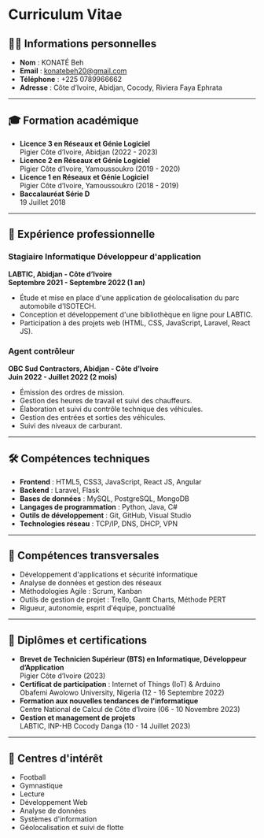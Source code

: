 # Curriculum Vitae

## 🧑‍💻 Informations personnelles
- **Nom** : KONATÉ Beh
- **Email** : [konatebeh20@gmail.com](mailto:konatebeh20@gmail.com)
- **Téléphone** : +225 0789966662
- **Adresse** : Côte d’Ivoire, Abidjan, Cocody, Riviera Faya Ephrata

---

## 🎓 Formation académique
- **Licence 3 en Réseaux et Génie Logiciel**  
  Pigier Côte d’Ivoire, Abidjan (2022 - 2023)  
- **Licence 2 en Réseaux et Génie Logiciel**  
  Pigier Côte d’Ivoire, Yamoussoukro (2019 - 2020)  
- **Licence 1 en Réseaux et Génie Logiciel**  
  Pigier Côte d’Ivoire, Yamoussoukro (2018 - 2019)  
- **Baccalauréat Série D**  
  19 Juillet 2018  

---

## 💼 Expérience professionnelle

### **Stagiaire Informatique Développeur d'application**  
**LABTIC, Abidjan - Côte d’Ivoire**  
**Septembre 2021 - Septembre 2022 (1 an)**  
- Étude et mise en place d'une application de géolocalisation du parc automobile d'ISOTECH.  
- Conception et développement d'une bibliothèque en ligne pour LABTIC.  
- Participation à des projets web (HTML, CSS, JavaScript, Laravel, React JS).  

### **Agent contrôleur**  
**OBC Sud Contractors, Abidjan - Côte d’Ivoire**  
**Juin 2022 - Juillet 2022 (2 mois)**  
- Émission des ordres de mission.  
- Gestion des heures de travail et suivi des chauffeurs.  
- Élaboration et suivi du contrôle technique des véhicules.  
- Gestion des entrées et sorties des véhicules.  
- Suivi des niveaux de carburant.

---

## 🛠️ Compétences techniques
- **Frontend** : HTML5, CSS3, JavaScript, React JS, Angular  
- **Backend** : Laravel, Flask  
- **Bases de données** : MySQL, PostgreSQL, MongoDB  
- **Langages de programmation** : Python, Java, C#  
- **Outils de développement** : Git, GitHub, Visual Studio  
- **Technologies réseau** : TCP/IP, DNS, DHCP, VPN  

---

## 🌟 Compétences transversales
- Développement d'applications et sécurité informatique  
- Analyse de données et gestion des réseaux  
- Méthodologies Agile : Scrum, Kanban  
- Outils de gestion de projet : Trello, Gantt Charts, Méthode PERT  
- Rigueur, autonomie, esprit d'équipe, ponctualité  

---

## 📜 Diplômes et certifications
- **Brevet de Technicien Supérieur (BTS) en Informatique, Développeur d’Application**  
  Pigier Côte d’Ivoire (2023)  
- **Certificat de participation** : Internet of Things (IoT) & Arduino  
  Obafemi Awolowo University, Nigeria (12 - 16 Septembre 2022)  
- **Formation aux nouvelles tendances de l'informatique**  
  Centre National de Calcul de Côte d’Ivoire (06 - 10 Novembre 2023)  
- **Gestion et management de projets**  
  LABTIC, INP-HB Cocody Danga (10 - 14 Juillet 2023)  

---

## 🎯 Centres d'intérêt
- Football  
- Gymnastique  
- Lecture  
- Développement Web  
- Analyse de données  
- Systèmes d'information  
- Géolocalisation et suivi de flotte  
